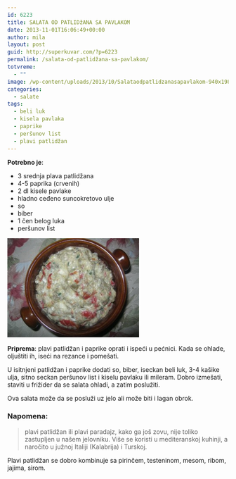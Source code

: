 ```yaml
---
id: 6223
title: SALATA OD PATLIDžANA SA PAVLAKOM
date: 2013-11-01T16:06:49+00:00
author: mila
layout: post
guid: http://superkuvar.com/?p=6223
permalink: /salata-od-patlidžana-sa-pavlakom/
totvreme:
  - ""
image: /wp-content/uploads/2013/10/Salataodpatlidzanasapavlakom-940x198.jpg
categories:
  - salate
tags:
  - beli luk
  - kisela pavlaka
  - paprike
  - peršunov list
  - plavi patlidžan
---
```

**Potrebno je**:

  * 3 srednja plava patlidžana
  * 4-5 paprika (crvenih)
  * 2 dl kisele pavlake
  * hladno ceđeno suncokretovo ulje
  * so
  * biber
  * 1 čen belog luka
  * peršunov list

[<img class="alignnone size-medium wp-image-6224" src="/wp-content/uploads/2013/10/Salataodpatlidzanasapavlakom-300x225.jpg" alt="Salataodpatlidzanasapavlakom" width="300" height="225" />](/wp-content/uploads/2013/10/Salataodpatlidzanasapavlakom.jpg)

**Priprema**: plavi patlidžan i paprike oprati i ispeći u pećnici. Kada se ohlade, oljuštiti ih, iseći na rezance i pomešati.

U isitnjeni patlidžan i paprike dodati so, biber, iseckan beli luk, 3-4 kašike ulja, sitno seckan peršunov list i kiselu pavlaku ili mileram. Dobro izmešati, staviti u frižider da se salata ohladi, a zatim poslužiti.

Ova salata može da se posluži uz jelo ali može biti i lagan obrok.

### Napomena:
> plavi patlidžan ili plavi paradajz, kako ga još zovu, nije toliko zastupljen u našem jelovniku. Više se koristi u mediteranskoj kuhinji, a naročito u južnoj Italiji (Kalabrija) i Turskoj.

Plavi patlidžan se dobro kombinuje sa pirinčem, testeninom, mesom, ribom, jajima, sirom.